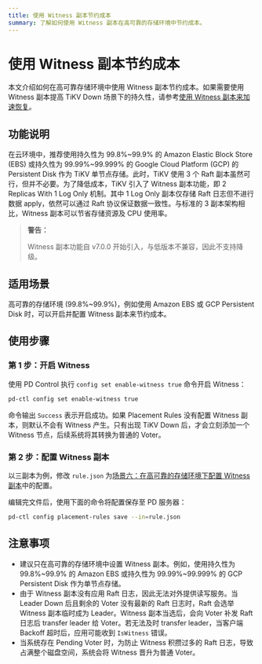 ```yaml
---
title: 使用 Witness 副本节约成本
summary: 了解如何使用 Witness 副本在高可靠的存储环境中节约成本。
---
```


# 使用 Witness 副本节约成本

本文介绍如何在高可靠存储环境中使用 Witness 副本节约成本。如果需要使用 Witness 副本提高 TiKV Down 场景下的持久性，请参考[使用 Witness 副本来加速恢复](/use-witness-to-speed-up-failover.md)。

## 功能说明

在云环境中，推荐使用持久性为 99.8%~99.9% 的 Amazon Elastic Block Store (EBS) 或持久性为 99.99%~99.999% 的 Google Cloud Platform (GCP) 的 Persistent Disk 作为 TiKV 单节点存储。此时，TiKV 使用 3 个 Raft 副本虽然可行，但并不必要。为了降低成本，TiKV 引入了 Witness 副本功能，即 2 Replicas With 1 Log Only 机制。其中 1 Log Only 副本仅存储 Raft 日志但不进行数据 apply，依然可以通过 Raft 协议保证数据一致性。与标准的 3 副本架构相比，Witness 副本可以节省存储资源及 CPU 使用率。

> **警告：**
>
> Witness 副本功能自 v7.0.0 开始引入，与低版本不兼容，因此不支持降级。

## 适用场景

高可靠的存储环境 (99.8%~99.9%)，例如使用 Amazon EBS 或 GCP Persistent Disk 时，可以开启并配置 Witness 副本来节约成本。

## 使用步骤

### 第 1 步：开启 Witness

使用 PD Control 执行 `config set enable-witness true` 命令开启 Witness：

```bash
pd-ctl config set enable-witness true
```

命令输出 `Success` 表示开启成功。如果 Placement Rules 没有配置 Witness 副本，则默认不会有 Witness 产生。只有出现 TiKV Down 后，才会立刻添加一个 Witness 节点，后续系统将其转换为普通的 Voter。

### 第 2 步：配置 Witness 副本

以三副本为例，修改 `rule.json` 为[场景六：在高可靠的存储环境下配置 Witness 副本](/configure-placement-rules.md#场景六在高可靠的存储环境下配置-witness-副本)中的配置。

编辑完文件后，使用下面的命令将配置保存至 PD 服务器：

```bash
pd-ctl config placement-rules save --in=rule.json
```

## 注意事项

- 建议只在高可靠的存储环境中设置 Witness 副本。例如，使用持久性为 99.8%~99.9% 的 Amazon EBS 或持久性为 99.99%~99.999% 的 GCP Persistent Disk 作为单节点存储。
- 由于 Witness 副本没有应用 Raft 日志，因此无法对外提供读写服务。当 Leader Down 后且剩余的 Voter 没有最新的 Raft 日志时，Raft 会选举 Witness 副本临时成为 Leader。Witness 副本当选后，会向 Voter 补发 Raft 日志后 transfer leader 给 Voter。若无法及时 transfer leader，当客户端 Backoff 超时后，应用可能收到 `IsWitness` 错误。
- 当系统存在 Pending Voter 时，为防止 Witness 积攒过多的 Raft 日志，导致占满整个磁盘空间，系统会将 Witness 晋升为普通 Voter。
